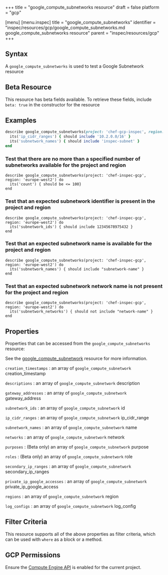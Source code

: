 +++
title = "google_compute_subnetworks resource"
draft = false
platform = "gcp"

[menu]
  [menu.inspec]
    title = "google_compute_subnetworks"
    identifier = "inspec/resources/gcp/google_compute_subnetworks.md google_compute_subnetworks resource"
    parent = "inspec/resources/gcp"
+++

## Syntax

A `google_compute_subnetworks` is used to test a Google Subnetwork resource

## Beta Resource

This resource has beta fields available. To retrieve these fields, include `beta: true` in the constructor for the resource

## Examples

```ruby
describe google_compute_subnetworks(project: 'chef-gcp-inspec', region: 'europe-west2') do
  its('ip_cidr_ranges') { should include '10.2.0.0/16' }
  its('subnetwork_names') { should include 'inspec-subnet' }
end
```

### Test that there are no more than a specified number of subnetworks available for the project and region

    describe google_compute_subnetworks(project: 'chef-inspec-gcp', region: 'europe-west2') do
      its('count') { should be <= 100}
    end

### Test that an expected subnetwork identifier is present in the project and region

    describe google_compute_subnetworks(project: 'chef-inspec-gcp', region: 'europe-west2') do
      its('subnetwork_ids') { should include 12345678975432 }
    end

### Test that an expected subnetwork name is available for the project and region

    describe google_compute_subnetworks(project: 'chef-inspec-gcp', region: 'europe-west2') do
      its('subnetwork_names') { should include "subnetwork-name" }
    end

### Test that an expected subnetwork network name is not present for the project and region

    describe google_compute_subnetworks(project: 'chef-inspec-gcp', region: 'europe-west2') do
      its('subnetwork_networks') { should not include "network-name" }
    end

## Properties

Properties that can be accessed from the `google_compute_subnetworks` resource:

See the [google_compute_subnetwork](/inspec/resources/google_compute_subnetwork/#properties) resource for more information.

`creation_timestamps`
: an array of `google_compute_subnetwork` creation_timestamp

`descriptions`
: an array of `google_compute_subnetwork` description

`gateway_addresses`
: an array of `google_compute_subnetwork` gateway_address

`subnetwork_ids`
: an array of `google_compute_subnetwork` id

`ip_cidr_ranges`
: an array of `google_compute_subnetwork` ip_cidr_range

`subnetwork_names`
: an array of `google_compute_subnetwork` name

`networks`
: an array of `google_compute_subnetwork` network

`purposes`
: (Beta only) an array of `google_compute_subnetwork` purpose

`roles`
: (Beta only) an array of `google_compute_subnetwork` role

`secondary_ip_ranges`
: an array of `google_compute_subnetwork` secondary_ip_ranges

`private_ip_google_accesses`
: an array of `google_compute_subnetwork` private_ip_google_access

`regions`
: an array of `google_compute_subnetwork` region

`log_configs`
: an array of `google_compute_subnetwork` log_config

## Filter Criteria

This resource supports all of the above properties as filter criteria, which can be used
with `where` as a block or a method.

## GCP Permissions

Ensure the [Compute Engine API](https://console.cloud.google.com/apis/library/compute.googleapis.com/) is enabled for the current project.
